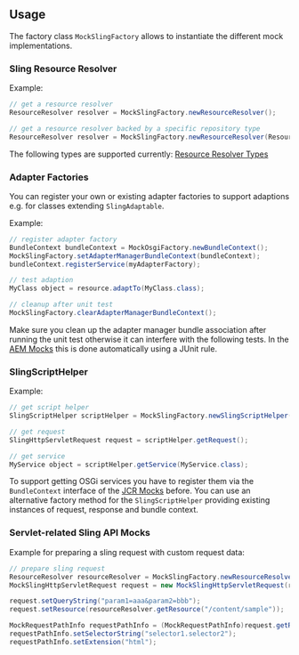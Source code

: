 ## Usage

The factory class `MockSlingFactory` allows to instantiate the different mock implementations.

### Sling Resource Resolver

Example:

```java
// get a resource resolver
ResourceResolver resolver = MockSlingFactory.newResourceResolver();

// get a resource resolver backed by a specific repository type
ResourceResolver resolver = MockSlingFactory.newResourceResolver(ResourceResolverType.JCR_MOCK);
```
The following types are supported currently: [Resource Resolver Types](resource-resolver-types.html)

### Adapter Factories

You can register your own or existing adapter factories to support adaptions e.g. for classes extending `SlingAdaptable`.

Example:

```java
// register adapter factory
BundleContext bundleContext = MockOsgiFactory.newBundleContext();
MockSlingFactory.setAdapterManagerBundleContext(bundleContext);
bundleContext.registerService(myAdapterFactory);

// test adaption
MyClass object = resource.adaptTo(MyClass.class);

// cleanup after unit test
MockSlingFactory.clearAdapterManagerBundleContext();
```

Make sure you clean up the adapter manager bundle association after running the unit test otherwise it can 
interfere with the following tests. In the [AEM Mocks][aem-mock] this is done automatically using a JUnit rule.


### SlingScriptHelper

Example:

```java
// get script helper
SlingScriptHelper scriptHelper = MockSlingFactory.newSlingScriptHelper();

// get request
SlingHttpServletRequest request = scriptHelper.getRequest();

// get service
MyService object = scriptHelper.getService(MyService.class);
```

To support getting OSGi services you have to register them via the `BundleContext` interface of the
[JCR Mocks][jcr-mock] before. You can use an alternative factory method for the `SlingScriptHelper` providing
existing instances of request, response and bundle context. 

### Servlet-related Sling API Mocks

Example for preparing a sling request with custom request data:

```java
// prepare sling request
ResourceResolver resourceResolver = MockSlingFactory.newResourceResolver();
MockSlingHttpServletRequest request = new MockSlingHttpServletRequest(resourceResolver);

request.setQueryString("param1=aaa&param2=bbb");
request.setResource(resourceResolver.getResource("/content/sample"));

MockRequestPathInfo requestPathInfo = (MockRequestPathInfo)request.getRequestPathInfo();
requestPathInfo.setSelectorString("selector1.selector2");
requestPathInfo.setExtension("html");
```


[jcr-mock]: http://wcm.io/testing/jcr-mock/
[aem-mock]: http://wcm.io/testing/aem-mock/
